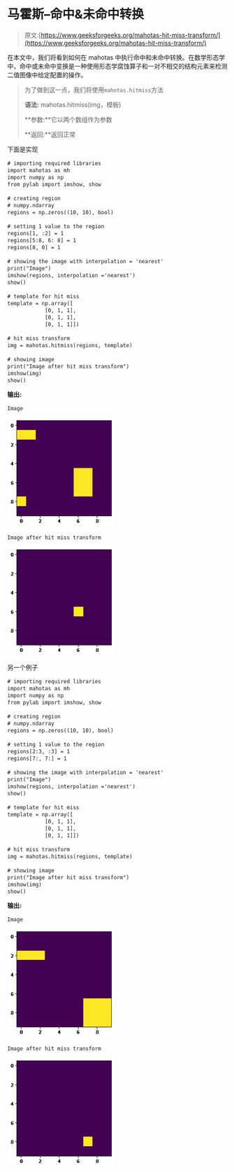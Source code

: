 # 马霍斯–命中&未命中转换

> 原文:[https://www.geeksforgeeks.org/mahotas-hit-miss-transform/](https://www.geeksforgeeks.org/mahotas-hit-miss-transform/)

在本文中，我们将看到如何在 mahotas 中执行命中和未命中转换。在数学形态学中，命中或未命中变换是一种使用形态学腐蚀算子和一对不相交的结构元素来检测二值图像中给定配置的操作。

> 为了做到这一点，我们将使用`mahotas.hitmiss`方法
> 
> **语法:** mahotas.hitmiss(img，模板)
> 
> **参数:**它以两个数组作为参数
> 
> **返回:**返回正常

下面是实现

```
# importing required libraries
import mahotas as mh
import numpy as np
from pylab import imshow, show

# creating region
# numpy.ndarray
regions = np.zeros((10, 10), bool)

# setting 1 value to the region
regions[1, :2] = 1
regions[5:8, 6: 8] = 1
regions[8, 0] = 1

# showing the image with interpolation = 'nearest'
print("Image")
imshow(regions, interpolation ='nearest')
show()

# template for hit miss
template = np.array([
            [0, 1, 1],
            [0, 1, 1],
            [0, 1, 1]])

# hit miss transform
img = mahotas.hitmiss(regions, template)

# showing image
print("Image after hit miss transform")
imshow(img)
show()
```

**输出:**

```
Image
```

![](img/755c339cae753fa0af858c372c9ee330.png)

```
Image after hit miss transform
```

![](img/7eff14d1d3751cfa7c6b00b263d5ef28.png)

另一个例子

```
# importing required libraries
import mahotas as mh
import numpy as np
from pylab import imshow, show

# creating region
# numpy.ndarray
regions = np.zeros((10, 10), bool)

# setting 1 value to the region
regions[2:3, :3] = 1
regions[7:, 7:] = 1

# showing the image with interpolation = 'nearest'
print("Image")
imshow(regions, interpolation ='nearest')
show()

# template for hit miss
template = np.array([
            [0, 1, 1],
            [0, 1, 1],
            [0, 1, 1]])

# hit miss transform
img = mahotas.hitmiss(regions, template)

# showing image
print("Image after hit miss transform")
imshow(img)
show()
```

**输出:**

```
Image
```

![](img/75ededf8d0e0c555c19ea8ad3cd22ba7.png)

```
Image after hit miss transform
```

![](img/1daf05288e36109ee23e803fcb11c08e.png)